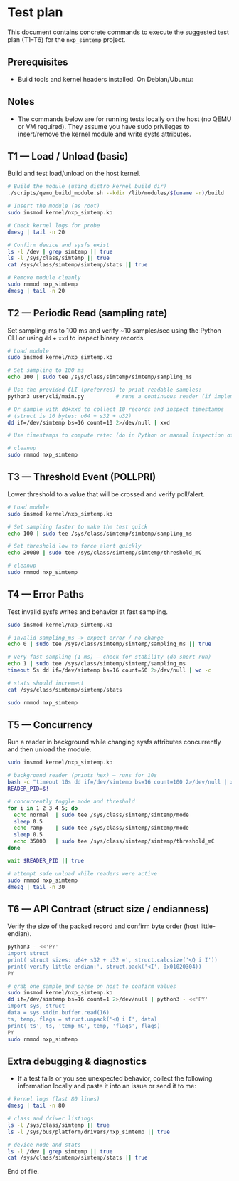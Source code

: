 # Test plan

This document contains concrete commands to execute the suggested test plan (T1–T6) for
the `nxp_simtemp` project. 

Prerequisites
-------------
- Build tools and kernel headers installed. On Debian/Ubuntu:

Notes
-----
- The commands below are for running tests locally on the host (no QEMU or
  VM required). They assume you have sudo privileges to insert/remove the
  kernel module and write sysfs attributes.

T1 — Load / Unload (basic)
---------------------------
Build and test load/unload on the host kernel.

```bash
# Build the module (using distro kernel build dir)
./scripts/qemu_build_module.sh --kdir /lib/modules/$(uname -r)/build

# Insert the module (as root)
sudo insmod kernel/nxp_simtemp.ko

# Check kernel logs for probe
dmesg | tail -n 20

# Confirm device and sysfs exist
ls -l /dev | grep simtemp || true
ls -l /sys/class/simtemp || true
cat /sys/class/simtemp/simtemp/stats || true

# Remove module cleanly
sudo rmmod nxp_simtemp
dmesg | tail -n 20
```

T2 — Periodic Read (sampling rate)
-----------------------------------
Set sampling_ms to 100 ms and verify ~10 samples/sec using the Python CLI or
using `dd` + `xxd` to inspect binary records.

```bash
# Load module
sudo insmod kernel/nxp_simtemp.ko

# Set sampling to 100 ms
echo 100 | sudo tee /sys/class/simtemp/simtemp/sampling_ms

# Use the provided CLI (preferred) to print readable samples:
python3 user/cli/main.py          # runs a continuous reader (if implemented)

# Or sample with dd+xxd to collect 10 records and inspect timestamps
# (struct is 16 bytes: u64 + s32 + u32)
dd if=/dev/simtemp bs=16 count=10 2>/dev/null | xxd

# Use timestamps to compute rate: (do in Python or manual inspection of ns differences)

# cleanup
sudo rmmod nxp_simtemp
```

T3 — Threshold Event (POLLPRI)
-------------------------------
Lower threshold to a value that will be crossed and verify poll/alert.

```bash
# Load module
sudo insmod kernel/nxp_simtemp.ko

# Set sampling faster to make the test quick
echo 100 | sudo tee /sys/class/simtemp/simtemp/sampling_ms

# Set threshold low to force alert quickly
echo 20000 | sudo tee /sys/class/simtemp/simtemp/threshold_mC

# cleanup
sudo rmmod nxp_simtemp
```

T4 — Error Paths
-----------------
Test invalid sysfs writes and behavior at fast sampling.

```bash
sudo insmod kernel/nxp_simtemp.ko

# invalid sampling_ms -> expect error / no change
echo 0 | sudo tee /sys/class/simtemp/simtemp/sampling_ms || true

# very fast sampling (1 ms) — check for stability (do short run)
echo 1 | sudo tee /sys/class/simtemp/simtemp/sampling_ms
timeout 5s dd if=/dev/simtemp bs=16 count=50 2>/dev/null | wc -c

# stats should increment
cat /sys/class/simtemp/simtemp/stats

sudo rmmod nxp_simtemp
```

T5 — Concurrency
-----------------
Run a reader in background while changing sysfs attributes concurrently and
then unload the module.

```bash
sudo insmod kernel/nxp_simtemp.ko

# background reader (prints hex) — runs for 10s
bash -c "timeout 10s dd if=/dev/simtemp bs=16 count=100 2>/dev/null | xxd" &
READER_PID=$!

# concurrently toggle mode and threshold
for i in 1 2 3 4 5; do
  echo normal  | sudo tee /sys/class/simtemp/simtemp/mode
  sleep 0.5
  echo ramp    | sudo tee /sys/class/simtemp/simtemp/mode
  sleep 0.5
  echo 35000   | sudo tee /sys/class/simtemp/simtemp/threshold_mC
done

wait $READER_PID || true

# attempt safe unload while readers were active
sudo rmmod nxp_simtemp
dmesg | tail -n 30
```

T6 — API Contract (struct size / endianness)
-------------------------------------------
Verify the size of the packed record and confirm byte order (host little-endian).

```bash
python3 - <<'PY'
import struct
print('struct sizes: u64+ s32 + u32 =', struct.calcsize('<Q i I'))
print('verify little-endian:', struct.pack('<I', 0x01020304))
PY

# grab one sample and parse on host to confirm values
sudo insmod kernel/nxp_simtemp.ko
dd if=/dev/simtemp bs=16 count=1 2>/dev/null | python3 - <<'PY'
import sys, struct
data = sys.stdin.buffer.read(16)
ts, temp, flags = struct.unpack('<Q i I', data)
print('ts', ts, 'temp_mC', temp, 'flags', flags)
PY
sudo rmmod nxp_simtemp
```


Extra debugging & diagnostics
-----------------------------
- If a test fails or you see unexpected behavior, collect the following
  information locally and paste it into an issue or send it to me:

```bash
# kernel logs (last 80 lines)
dmesg | tail -n 80

# class and driver listings
ls -l /sys/class/simtemp || true
ls -l /sys/bus/platform/drivers/nxp_simtemp || true

# device node and stats
ls -l /dev | grep simtemp || true
cat /sys/class/simtemp/simtemp/stats || true
```
End of file.
